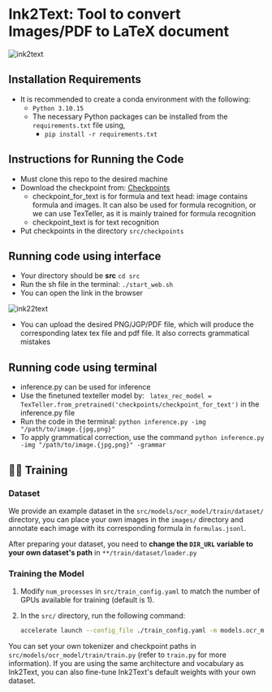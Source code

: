 # Ink2Text: Tool to convert Images/PDF to LaTeX document 

![ink2text](https://github.com/user-attachments/assets/c428e743-012b-45c6-82cf-fd8ff4d3d00d) 
## Installation Requirements
- It is recommended to create a conda environment with the following:
  - `Python 3.10.15`
  - The necessary Python packages can be installed from the `requirements.txt` file using,
    - `pip install -r requirements.txt`
## Instructions for Running the Code
- Must clone this repo to the desired machine
- Download the checkpoint from: [Checkpoints](https://drive.google.com/drive/folders/1z7MMYoh_bCl0YjJm_aPhvXf68aeOL-E0?usp=drive_link)
   - checkpoint_for_text is for formula and text head: image contains formula and images. It can also be used for formula recognition, or we can use TexTeller, as it is mainly trained for formula recognition
   - checkpoint_text is for text recognition
- Put checkpoints in the directory ``` src/checkpoints ```
## Running code using interface 
- Your directory should be **src**   ``` cd src ```
- Run the sh file in the terminal: ``` ./start_web.sh ```
- You can open the link in the browser
  
![ink22text](https://github.com/user-attachments/assets/0777ef87-979d-4e11-86e9-d25257c9f1c3)

- You can upload the desired PNG/JGP/PDF file, which will produce the corresponding latex tex file and pdf file. It also corrects grammatical mistakes
## Running code using terminal 
- inference.py can be used for inference
- Use the finetuned texteller model by: ``` latex_rec_model = TexTeller.from_pretrained('checkpoints/checkpoint_for_text')``` in the inference.py file
- Run the code in the terminal: ``` python inference.py -img "/path/to/image.{jpg,png}" ```
- To apply grammatical correction, use the command ``` python inference.py -img "/path/to/image.{jpg,png}" -grammar ```

## 🏋️‍♂️ Training

### Dataset

We provide an example dataset in the `src/models/ocr_model/train/dataset/` directory, you can place your own images in the `images/` directory and annotate each image with its corresponding formula in `formulas.jsonl`.

After preparing your dataset, you need to **change the `DIR_URL` variable to your own dataset's path** in `**/train/dataset/loader.py`

### Training the Model

1. Modify `num_processes` in `src/train_config.yaml` to match the number of GPUs available for training (default is 1).
2. In the `src/` directory, run the following command:

   ```bash
   accelerate launch --config_file ./train_config.yaml -m models.ocr_model.train.train
   ```

You can set your own tokenizer and checkpoint paths in `src/models/ocr_model/train/train.py` (refer to `train.py` for more information). If you are using the same architecture and vocabulary as Ink2Text, you can also fine-tune Ink2Text's default weights with your own dataset.
